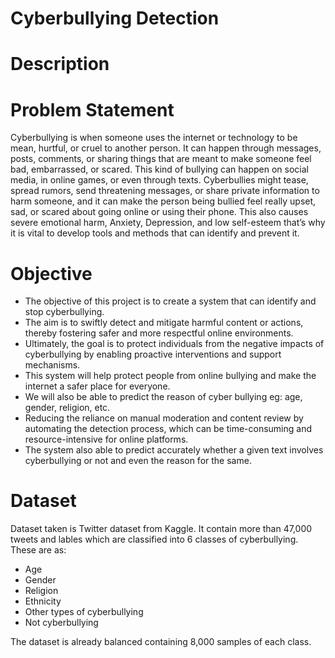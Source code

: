 # Cyberbullying Detection
# Description
# Problem Statement
Cyberbullying is when someone uses the internet or technology to be mean, hurtful, or cruel to another person. It can happen through messages, posts, comments, or sharing things that are meant to make someone feel bad, embarrassed, or scared. This kind of bullying can happen on social media, in online games, or even through texts. Cyberbullies might tease, spread rumors, send threatening messages, or share private information to harm someone, and it can make the person being bullied feel really upset, sad, or scared about going online or using their phone. This also causes severe emotional harm, Anxiety, Depression, and low self-esteem that’s why it is vital to develop tools and methods that can identify and prevent it.
# Objective
- The objective of this project is to create a system that can identify and stop cyberbullying.
- The aim is to swiftly detect and mitigate harmful content or actions, thereby fostering safer and more respectful online environments.
- Ultimately, the goal is to protect individuals from the negative impacts of cyberbullying by enabling proactive interventions and support mechanisms.
- This system will help protect people from online bullying and make the internet a safer place for everyone.
- We will also be able to predict the reason of cyber bullying eg: age, gender, religion, etc.
- Reducing the reliance on manual moderation and content review by automating the detection process, which can be time-consuming and resource-intensive for online platforms.
- The system also able to predict accurately whether a given text involves cyberbullying or not and even the reason for the same.
# Dataset
Dataset taken is Twitter dataset from Kaggle. It contain more than 47,000 tweets and lables which are classified into 6 classes of cyberbullying. These are as:
- Age
- Gender
- Religion
- Ethnicity
- Other types of cyberbullying
- Not cyberbullying
  
The dataset is already balanced  containing 8,000 samples of each class.


